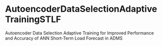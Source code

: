 # AutoencoderDataSelectionAdaptiveTrainingSTLF
 Autoencoder Data Selection Adaptive Training for Improved Performance and Accuracy of ANN Short-Term Load Forecast in ADMS
